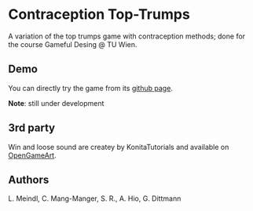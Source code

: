 # Contraception Top-Trumps

A variation of the top trumps game with contraception methods; done for the course Gameful Desing @ TU Wien.

## Demo

You can directly try the game from its [github page](http://glenndittmann.github.io/Contraception-Top-Trumps/).

**Note**: still under development

## 3rd party

Win and loose sound are createy by KonitaTutorials and available on [OpenGameArt](https://opengameart.org/content/correct-and-wrong-sound-effect).

## Authors
L. Meindl, C. Mang-Manger, S. R., A. Hio, G. Dittmann
